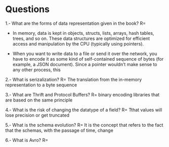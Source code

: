 # Questions
1.- What are the forms of data representation given in the book?
  R=
- In memory, data is kept in objects, structs, lists, arrays, hash tables, trees, and so
on. These data structures are optimized for efficient access and manipulation by
the CPU (typically using pointers).

- When you want to write data to a file or send it over the network, you have to
encode it as some kind of self-contained sequence of bytes (for example, a JSON
document). Since a pointer wouldn’t make sense to any other process, this

 2.- What is serizalization?
  R= The translation from the in-memory representation to a byte sequence

 3.- What are Thrift and Protocol Buffers?
  R=  binary encoding libraries that are based on the same principle
  
 4.- What is the risk of changing the datatype of a field?
  R= Tthat values will lose precision or get truncated
  
 5.- What is the schema evolution?
  R= It is the concept that refers to the fact that the schemas, with the passage of time, change
  
 6.- What is Avro?
  R= 

